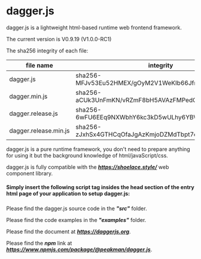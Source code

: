 # dagger.js
dagger.js is a lightweight html-based runtime web frontend framework.

The current version is V0.9.19 (V1.0.0-RC1) 

The sha256 integrity of each file:

|  file name   | integrity  |
|  ----  | ----  |
| dagger.js  | sha256-MFJv53Eu52HMEX/gOyM2V1WeKIb66JfmisuhB49c87c= |
| dagger.min.js  | sha256-aCUk3UnFmKN/vRZmF8bH5AVAzFMPedQAPmxgt8B3bSs= |
| dagger.release.js  | sha256-6wFU6EEq9NXWbhY6kc3kD5wULhy6YBWDJbZ5BlBax6g= |
| dagger.release.min.js  | sha256-zJxhSx4GTHCqOfaJgAzKmjoDZMdTbpt7ei0SXd9Qthc= |

dagger.js is a pure runtime framework, you don't need to prepare anything for using it but the background knowledge of html/javaScript/css.  

dagger.js is fully compatible with the ***https://shoelace.style/*** web component library.

#### Simply insert the following script tag insides the head section of the entry html page of your application to setup dagger.js:  
##### <script type="module" crossorigin="anonymous" src="https://assets.codepen.io/5782383/dagger-1.0.0-RC.js" defer></script>

Please find the dagger.js source code in the ***"src"*** folder.

Please find the code examples in the ***"examples"*** folder.

Please find the document at ***https://daggerjs.org***.

Please find the ***npm*** link at ***https://www.npmjs.com/package/@peakman/dagger.js***.
